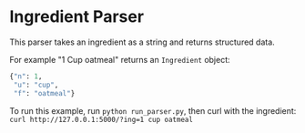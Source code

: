 # Ingredient Parser
This parser takes an ingredient as a string and returns structured data.

For example "1 Cup oatmeal" returns an `Ingredient` object:
```python
{"n": 1,
 "u": "cup",
 "f": "oatmeal"}
```

To run this example, run `python run_parser.py`, then curl with the ingredient:
```curl http://127.0.0.1:5000/?ing=1 cup oatmeal```

